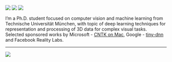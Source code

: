 [![](https://img.shields.io/badge/🌐website-gray?&style=for-the-badge)](https://wangyida.github.io/)
[![](https://img.shields.io/badge/linkedin-%230077B5.svg?&style=for-the-badge&logo=linkedin&logoColor=white)](https://www.linkedin.com/in/yida-wang-910123/)
[![](https://img.shields.io/badge/googlescholar-%234285F4.svg?&style=for-the-badge&logo=google-scholar&logoColor=white)](https://scholar.google.de/citations?user=HpfFgYIAAAAJ&hl=en)

I’m a Ph.D. student focused on computer vision and machine learning from Technische Universität München, with topic of deep learning techniques for representation and processing of 3D data for complex visual tasks. 
Selected sponsored works by Microsoft - [CNTK on Mac](https://www.microsoft.com/en-us/research/academic-program/microsoft-open-source-challenge/), Google - [tiny-dnn](https://summerofcode.withgoogle.com/archive/2016/projects/4623962327744512) and Facebook Reality Labs.

---

<img align="center" src="https://github-readme-stats.vercel.app/api?username=wangyida&count_private=true&show_icons=true&theme=transparent" />
